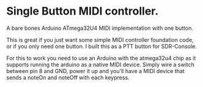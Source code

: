# Single Button MIDI controller.
A bare bones Arduino ATmega32U4 MIDI implementation with one button.

This is great if you just want some simple MIDI controller foundation
code, or if you only need one button. I built this as a PTT button 
for SDR-Console.

For this to work you need to use an Arduino with the atmega32u4 chip
as it supports running the arduino as a native MIDI device.
Simply wire a switch between pin 8 and GND, power it up and you'll
have a MIDI device that sends a noteOn and noteOff with each keypress.
